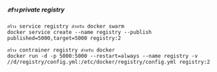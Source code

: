 
##### สร้าง private registry

    สร้าง service registry สำหรับ docker swarm
    docker service create --name registry --publish published=5000,target=5000 registry:2

    สร้าง contrainer registry สำหรับ docker 
    docker run -d -p 5000:5000 --restart=always --name registry -v //d/registry/config.yml:/etc/docker/registry/config.yml registry:2

